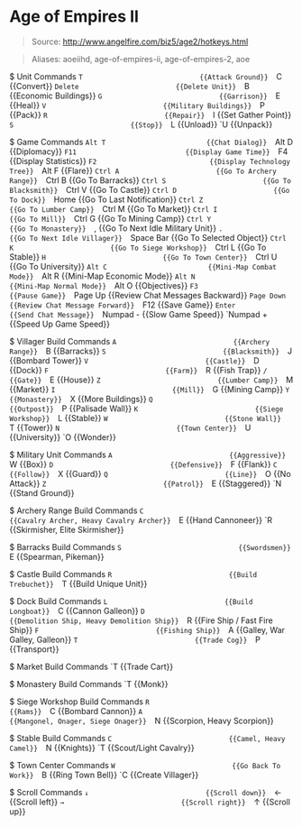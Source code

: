 # Age of Empires II

> Source: http://www.angelfire.com/biz5/age2/hotkeys.html

> Aliases: aoeiihd, age-of-empires-ii, age-of-empires-2, aoe

$ Unit Commands
    `T                             {{Attack Ground}} 
    `C                             {{Convert}} 
    `Delete                        {{Delete Unit}} 
    `B                             {{Economic Buildings}} 
    `G                             {{Garrison}} 
    `E                             {{Heal}} 
    `V                             {{Military Buildings}} 
    `P                             {{Pack}} 
    `R                             {{Repair}} 
    `I                             {{Set Gather Point}} 
    `S                             {{Stop}} 
    `L                             {{Unload}} 
    `U                             {{Unpack}} 

$ Game Commands
    `Alt T                         {{Chat Dialog}} 
    `Alt D                         {{Diplomacy}} 
    `F11                           {{Display Game Time}} 
    `F4                            {{Display Statistics}} 
    `F2                            {{Display Technology Tree}} 
    `Alt F                         {{Flare}} 
    `Ctrl A                        {{Go To Archery Range}} 
    `Ctrl B                        {{Go To Barracks}} 
    `Ctrl S                        {{Go To Blacksmith}} 
    `Ctrl V                        {{Go To Castle}} 
    `Ctrl D                        {{Go To Dock}} 
    `Home                          {{Go To Last Notification}} 
    `Ctrl Z                        {{Go To Lumber Camp}} 
    `Ctrl M                        {{Go To Market}} 
    `Ctrl I                        {{Go To Mill}} 
    `Ctrl G                        {{Go To Mining Camp}} 
    `Ctrl Y                        {{Go To Monastery}} 
    `,                             {{Go To Next Idle Military Unit}} 
    `.                             {{Go To Next Idle Villager}} 
    `Space Bar                     {{Go To Selected Object}} 
    `Ctrl K                        {{Go To Siege Workshop}} 
    `Ctrl L                        {{Go To Stable}} 
    `H                             {{Go To Town Center}} 
    `Ctrl U                        {{Go To University}} 
    `Alt C                         {{Mini-Map Combat Mode}} 
    `Alt R                         {{Mini-Map Economic Mode}} 
    `Alt N                         {{Mini-Map Normal Mode}} 
    `Alt O                         {{Objectives}} 
    `F3                            {{Pause Game}} 
    `Page Up                       {{Review Chat Messages Backward}} 
    `Page Down                     {{Review Chat Message Forward}} 
    `F12                           {{Save Game}} 
    `Enter                         {{Send Chat Message}} 
    `Numpad -                      {{Slow Game Speed}} 
    `Numpad +                      {{Speed Up Game Speed}} 

$ Villager Build Commands
    `A                             {{Archery Range}} 
    `B                             {{Barracks}} 
    `S                             {{Blacksmith}} 
    `J                             {{Bombard Tower}} 
    `V                             {{Castle}} 
    `D                             {{Dock}} 
    `F                             {{Farm}} 
    `R                             {{Fish Trap}} 
    `/                             {{Gate}} 
    `E                             {{House}} 
    `Z                             {{Lumber Camp}} 
    `M                             {{Market}} 
    `I                             {{Mill}} 
    `G                             {{Mining Camp}} 
    `Y                             {{Monastery}} 
    `X                             {{More Buildings}} 
    `Q                             {{Outpost}} 
    `P                             {{Palisade Wall}} 
    `K                             {{Siege Workshop}} 
    `L                             {{Stable}} 
    `W                             {{Stone Wall}} 
    `T                             {{Tower}} 
    `N                             {{Town Center}} 
    `U                             {{University}} 
    `O                             {{Wonder}} 

$ Military Unit Commands
    `A                             {{Aggressive}} 
    `W                             {{Box}} 
    `D                             {{Defensive}} 
    `F                             {{Flank}} 
    `C                             {{Follow}} 
    `X                             {{Guard}} 
    `Q                             {{Line}} 
    `O                             {{No Attack}} 
    `Z                             {{Patrol}} 
    `E                             {{Staggered}} 
    `N                             {{Stand Ground}} 

$ Archery Range Build Commands
    `C                             {{Cavalry Archer, Heavy Cavalry Archer}} 
    `E                             {{Hand Cannoneer}} 
    `R                             {{Skirmisher, Elite Skirmisher}} 

$ Barracks Build Commands
    `S                             {{Swordsmen}} 
    `E                             {{Spearman, Pikeman}} 

$ Castle Build Commands
    `R                             {{Build Trebuchet}} 
    `T                             {{Build Unique Unit}} 

$ Dock Build Commands
    `L                             {{Build Longboat}} 
    `C                             {{Cannon Galleon}} 
    `D                             {{Demolition Ship, Heavy Demolition Ship}} 
    `R                             {{Fire Ship / Fast Fire Ship}} 
    `F                             {{Fishing Ship}} 
    `A                             {{Galley, War Galley, Galleon}} 
    `T                             {{Trade Cog}} 
    `P                             {{Transport}} 

$ Market Build Commands
    `T                             {{Trade Cart}} 

$ Monastery Build Commands
    `T                             {{Monk}} 

$ Siege Workshop Build Commands
    `R                             {{Rams}} 
    `C                             {{Bombard Cannon}} 
    `A                             {{Mangonel, Onager, Siege Onager}} 
    `N                             {{Scorpion, Heavy Scorpion}} 

$ Stable Build Commands
    `C                             {{Camel, Heavy Camel}} 
    `N                             {{Knights}} 
    `T                             {{Scout/Light Cavalry}} 

$ Town Center Commands
    `W                             {{Go Back To Work}} 
    `B                             {{Ring Town Bell}} 
    `C                             {{Create Villager}} 

$ Scroll Commands
    `↓                             {{Scroll down}} 
    `←                             {{Scroll left}} 
    `→                             {{Scroll right}} 
    `↑                             {{Scroll up}} 

